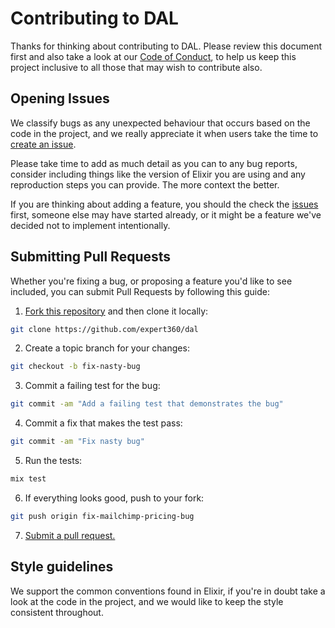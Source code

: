 # Contributing to DAL

Thanks for thinking about contributing to DAL. Please review this document
first and also take a look at our [Code of Conduct](CODE_OF_CONDUCT.md), to
help us keep this project inclusive to all those that may wish to contribute
also.

## Opening Issues

We classify bugs as any unexpected behaviour that occurs based on the code in
the project, and we really appreciate it when users take the time to [create an
issue](https://github.com/expert360/dal/issues).

Please take time to add as much detail as you can to any bug reports, consider
including things like the version of Elixir you are using and any reproduction
steps you can provide. The more context the better.

If you are thinking about adding a feature, you should the check the
[issues](https://github.com/expert360/dal/issues) first, someone else may have
started already, or it might be a feature we've decided not to implement
intentionally.

## Submitting Pull Requests

Whether you're fixing a bug, or proposing a feature you'd like to see included, you can submit Pull Requests by
following this guide:

1. [Fork this repository](https://github.com/expert360/dal/fork) and then clone it locally:

  ```bash
  git clone https://github.com/expert360/dal
  ```

2. Create a topic branch for your changes:

  ```bash
  git checkout -b fix-nasty-bug
  ```

3. Commit a failing test for the bug:

  ```bash
  git commit -am "Add a failing test that demonstrates the bug"
  ```

4. Commit a fix that makes the test pass:

  ```bash
  git commit -am "Fix nasty bug"
  ```

5. Run the tests:

  ```bash
  mix test
  ```

6. If everything looks good, push to your fork:

  ```bash
  git push origin fix-mailchimp-pricing-bug
  ```

7. [Submit a pull request.](https://help.github.com/articles/creating-a-pull-request)


## Style guidelines

We support the common conventions found in Elixir, if you're in doubt take a
look at the code in the project, and we would like to keep the style consistent
throughout.
